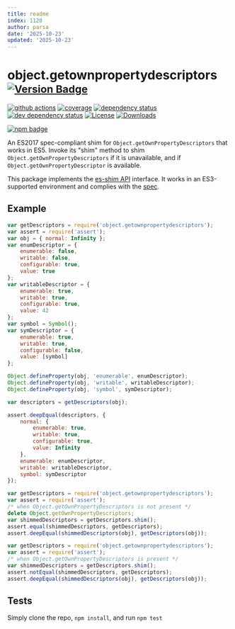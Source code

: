 ```yaml
---
title: readme
index: 1120
author: parsa
date: '2025-10-23'
updated: '2025-10-23'
---
```

# object.getownpropertydescriptors <sup>[![Version Badge][npm-version-svg]][package-url]</sup>

[![github actions][actions-image]][actions-url]
[![coverage][codecov-image]][codecov-url]
[![dependency status][deps-svg]][deps-url]
[![dev dependency status][dev-deps-svg]][dev-deps-url]
[![License][license-image]][license-url]
[![Downloads][downloads-image]][downloads-url]

[![npm badge][npm-badge-png]][package-url]

An ES2017 spec-compliant shim for `Object.getOwnPropertyDescriptors` that works in ES5.
Invoke its "shim" method to shim `Object.getOwnPropertyDescriptors` if it is unavailable, and if `Object.getOwnPropertyDescriptor` is available.

This package implements the [es-shim API](https://github.com/es-shims/api) interface. It works in an ES3-supported environment and complies with the [spec](https://github.com/tc39/ecma262/pull/582).

## Example

```js
var getDescriptors = require('object.getownpropertydescriptors');
var assert = require('assert');
var obj = { normal: Infinity };
var enumDescriptor = {
	enumerable: false,
	writable: false,
	configurable: true,
	value: true
};
var writableDescriptor = {
	enumerable: true,
	writable: true,
	configurable: true,
	value: 42
};
var symbol = Symbol();
var symDescriptor = {
	enumerable: true,
	writable: true,
	configurable: false,
	value: [symbol]
};

Object.defineProperty(obj, 'enumerable', enumDescriptor);
Object.defineProperty(obj, 'writable', writableDescriptor);
Object.defineProperty(obj, 'symbol', symDescriptor);

var descriptors = getDescriptors(obj);

assert.deepEqual(descriptors, {
	normal: {
		enumerable: true,
		writable: true,
		configurable: true,
		value: Infinity
	},
	enumerable: enumDescriptor,
	writable: writableDescriptor,
	symbol: symDescriptor
});
```

```js
var getDescriptors = require('object.getownpropertydescriptors');
var assert = require('assert');
/* when Object.getOwnPropertyDescriptors is not present */
delete Object.getOwnPropertyDescriptors;
var shimmedDescriptors = getDescriptors.shim();
assert.equal(shimmedDescriptors, getDescriptors);
assert.deepEqual(shimmedDescriptors(obj), getDescriptors(obj));
```

```js
var getDescriptors = require('object.getownpropertydescriptors');
var assert = require('assert');
/* when Object.getOwnPropertyDescriptors is present */
var shimmedDescriptors = getDescriptors.shim();
assert.notEqual(shimmedDescriptors, getDescriptors);
assert.deepEqual(shimmedDescriptors(obj), getDescriptors(obj));
```

## Tests
Simply clone the repo, `npm install`, and run `npm test`

[package-url]: https://npmjs.org/package/object.getownpropertydescriptors
[npm-version-svg]: http://versionbadg.es/es-shims/Object.getOwnPropertyDescriptors.svg
[travis-svg]: https://travis-ci.org/es-shims/Object.getOwnPropertyDescriptors.svg
[travis-url]: https://travis-ci.org/es-shims/Object.getOwnPropertyDescriptors
[deps-svg]: https://david-dm.org/es-shims/Object.getOwnPropertyDescriptors.svg
[deps-url]: https://david-dm.org/es-shims/Object.getOwnPropertyDescriptors
[dev-deps-svg]: https://david-dm.org/es-shims/Object.getOwnPropertyDescriptors/dev-status.svg
[dev-deps-url]: https://david-dm.org/es-shims/Object.getOwnPropertyDescriptors#info=devDependencies
[npm-badge-png]: https://nodei.co/npm/object.getownpropertydescriptors.png?downloads=true&stars=true
[license-image]: http://img.shields.io/npm/l/object.getownpropertydescriptors.svg
[license-url]: LICENSE
[downloads-image]: http://img.shields.io/npm/dm/object.getownpropertydescriptors.svg
[downloads-url]: http://npm-stat.com/charts.html?package=object.getownpropertydescriptors
[codecov-image]: https://codecov.io/gh/es-shims/Object.getOwnPropertyDescriptors/branch/main/graphs/badge.svg
[codecov-url]: https://app.codecov.io/gh/es-shims/Object.getOwnPropertyDescriptors/
[actions-image]: https://img.shields.io/endpoint?url=https://github-actions-badge-u3jn4tfpocch.runkit.sh/es-shims/Object.getOwnPropertyDescriptors
[actions-url]: https://github.com/es-shims/Object.getOwnPropertyDescriptors/actions
